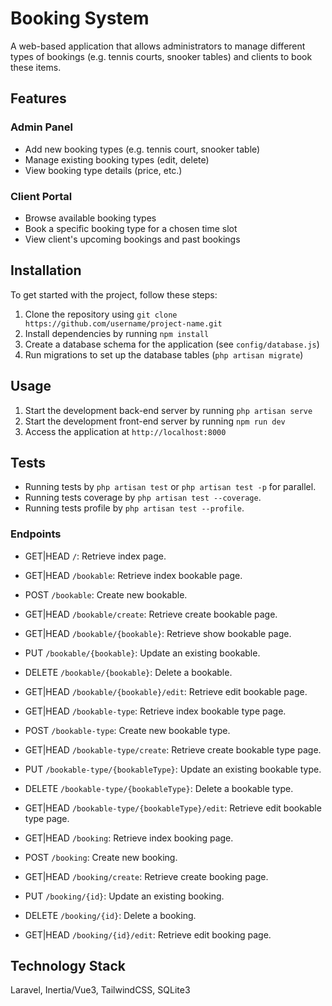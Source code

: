 **Booking System**
================

A web-based application that allows administrators to manage different types of bookings (e.g. tennis courts, snooker tables) and clients to book these items.

**Features**
------------

### Admin Panel

* Add new booking types (e.g. tennis court, snooker table)
* Manage existing booking types (edit, delete)
* View booking type details (price, etc.)

### Client Portal

* Browse available booking types
* Book a specific booking type for a chosen time slot
* View client's upcoming bookings and past bookings

**Installation**
---------------

To get started with the project, follow these steps:

1. Clone the repository using `git clone https://github.com/username/project-name.git`
2. Install dependencies by running `npm install`
3. Create a database schema for the application (see `config/database.js`)
4. Run migrations to set up the database tables (`php artisan migrate`)

**Usage**
-----

1. Start the development back-end server by running `php artisan serve`
2. Start the development front-end server by running `npm run dev`
3. Access the application at `http://localhost:8000`

**Tests**
-----

* Running tests by `php artisan test` or `php artisan test -p` for parallel.
* Running tests coverage by `php artisan test --coverage`.
* Running tests profile by `php artisan test --profile`.

### Endpoints

* GET|HEAD  `/`: Retrieve index page.

* GET|HEAD  `/bookable`: Retrieve index bookable page.
* POST      `/bookable`: Create new bookable.
* GET|HEAD  `/bookable/create`: Retrieve create bookable page.
* GET|HEAD  `/bookable/{bookable}`: Retrieve show bookable page.
* PUT       `/bookable/{bookable}`: Update an existing bookable.
* DELETE    `/bookable/{bookable}`: Delete a bookable.
* GET|HEAD  `/bookable/{bookable}/edit`: Retrieve edit bookable page.

* GET|HEAD  `/bookable-type`: Retrieve index bookable type page.
* POST      `/bookable-type`: Create new bookable type.
* GET|HEAD  `/bookable-type/create`: Retrieve create bookable type page.
* PUT       `/bookable-type/{bookableType}`: Update an existing bookable type.
* DELETE    `/bookable-type/{bookableType}`: Delete a bookable type.
* GET|HEAD  `/bookable-type/{bookableType}/edit`: Retrieve edit bookable type page.

* GET|HEAD  `/booking`: Retrieve index booking page.
* POST      `/booking`: Create new booking.
* GET|HEAD  `/booking/create`: Retrieve create booking page.
* PUT       `/booking/{id}`: Update an existing booking.
* DELETE    `/booking/{id}`: Delete a booking.
* GET|HEAD  `/booking/{id}/edit`: Retrieve edit booking page.

**Technology Stack**
-------------------

Laravel, Inertia/Vue3, TailwindCSS, SQLite3
